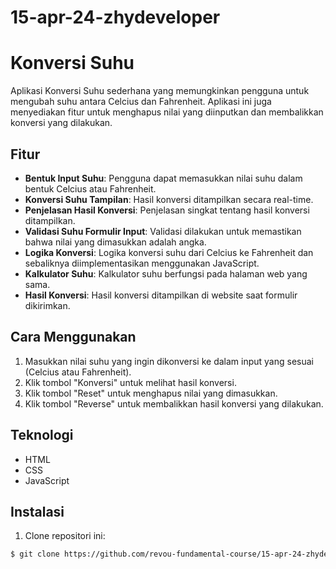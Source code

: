 # 15-apr-24-zhydeveloper

# Konversi Suhu

Aplikasi Konversi Suhu sederhana yang memungkinkan pengguna untuk mengubah suhu antara Celcius dan Fahrenheit. Aplikasi ini juga menyediakan fitur untuk menghapus nilai yang diinputkan dan membalikkan konversi yang dilakukan.

## Fitur

- **Bentuk Input Suhu**: Pengguna dapat memasukkan nilai suhu dalam bentuk Celcius atau Fahrenheit.
- **Konversi Suhu Tampilan**: Hasil konversi ditampilkan secara real-time.
- **Penjelasan Hasil Konversi**: Penjelasan singkat tentang hasil konversi ditampilkan.
- **Validasi Suhu Formulir Input**: Validasi dilakukan untuk memastikan bahwa nilai yang dimasukkan adalah angka.
- **Logika Konversi**: Logika konversi suhu dari Celcius ke Fahrenheit dan sebaliknya diimplementasikan menggunakan JavaScript.
- **Kalkulator Suhu**: Kalkulator suhu berfungsi pada halaman web yang sama.
- **Hasil Konversi**: Hasil konversi ditampilkan di website saat formulir dikirimkan.

## Cara Menggunakan

1. Masukkan nilai suhu yang ingin dikonversi ke dalam input yang sesuai (Celcius atau Fahrenheit).
2. Klik tombol "Konversi" untuk melihat hasil konversi.
3. Klik tombol "Reset" untuk menghapus nilai yang dimasukkan.
4. Klik tombol "Reverse" untuk membalikkan hasil konversi yang dilakukan.

## Teknologi

- HTML
- CSS
- JavaScript

## Instalasi

1. Clone repositori ini:

```bash
$ git clone https://github.com/revou-fundamental-course/15-apr-24-zhydeveloper.git

```
